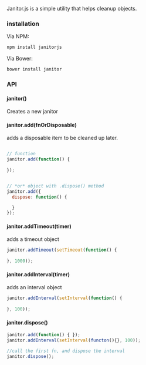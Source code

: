 Janitor.js is a simple utility that helps cleanup objects. 

### installation

Via NPM:

```bash
npm install janitorjs
```

Via Bower:

```bash
bower install janitor
```

### API

#### janitor()

Creates a new janitor

#### janitor.add(fnOrDisposable)

adds a disposable item to be cleaned up later.

```javascript

// function
janitor.add(function() {
  
});


// *or* object with .dispose() method
janitor.add({
  dispose: function() {

  }
});
```

#### janitor.addTimeout(timer)

adds a timeout object

```javascript
janitor.addTimeout(setTimeout(function() {
  
}, 1000));
```

#### janitor.addInterval(timer)

adds an interval object

```javascript
janitor.addInterval(setInterval(function() {
  
}, 100));
```

#### janitor.dispose()

```javascript
janitor.add(function() { });
janitor.addInterval(setInterval(functon(){}, 100));

//call the first fn, and dispose the interval
janitor.dispose();
```